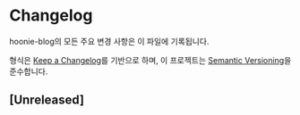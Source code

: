 # Changelog

hoonie-blog의 모든 주요 변경 사항은 이 파일에 기록됩니다.

형식은 [Keep a Changelog](https://keepachangelog.com/en/1.0.0/)를 기반으로 하며,
이 프로젝트는 [Semantic Versioning](https://semver.org/spec/v2.0.0.html)을 준수합니다.

## [Unreleased]
